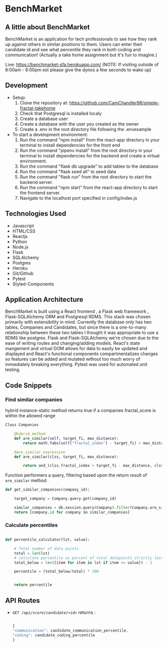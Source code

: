 # BenchMarket

## A little about BenchMarket

BenchMarket is an application for tech professionals to see how they rank up against others in similar positions to them. Users can enter their candidate id and see what percentile they rank in both coding and communication! (Actually a take home assignment but it's fun to imagine.)

Live: https://benchmarket-sfa.herokuapp.com/ (NOTE: If visiting outside of 8:00am - 6:00pm est please give the dynos a few seconds to wake up)

## Development

* Setup:
   1. Clone the repository at: https://github.com/CamChandler98/simple-fractal-takehome
   2. Check that Postgresql is installed localy
   3. Create a database user
   4. Create a database with the user you created as the owner
   5. Create a .env in the root directory file following the .envexample
* To start a development environment:
    1. Run the command "npm install" from the react-app directory in your terminal to install dependencies for the front end
    2. Run the command "pipenv install" from the root directory in your terminal to install dependencies for the backend and create a virtual environment.
    3. Run the command "flask db upgrade" to add tables to the database
    4. Run the command "flask seed all" to seed data
    5. Run the command "flask run" from the root directory to start the backend server.
    6. Run the command "npm start" from the react-app directory to start the frontend server.
    7. Navigate to the localhost port specified in config/index.js

 ## Technologies Used
* Javascript
* HTML/CSS
* Reactjs
* Python
* Node.js
* Flask
* SQLAlchemy
* Postgres
* Heroku
* Git/Github
* Pytest
* Styled-Components


## Application Architecture
BenchMarket is built using a React frontend , a Flask web framework , Flask-SQLAlchemy ORM and Postgresql RDMS. This stack was chosen primarily with extensibility in mind. Currently the database only has two tables, Companies and Candidates, but since there is a one-to-many relationship between these two tables I thought it was appropriate to use a RDMS like postgres. Flask and Flask-SQLAlchemy we're chosen due to the ease of writing routes and changing/adding models. React's state mangement and virtual DOM allows for data to easily be updated and displayed and React's functional components compartmentalizes changes so features can be added and mutated without too much worry of immediately breaking everything. Pytest was used for automated unit testing.

## Code Snippets
### Find similar companies
hybrid instance-static method returns true if a companies fractal_score is within the allowed range
```python
Class Companies

    @hybrid_method
    def are_similar(self, target_fi, max_distance):
        return math.fabs(self["fractal_index"] - target_fi) < max_distance

    @are_similar.expression
    def are_similar(clss, target_fi, max_distance):

        return and_(clss.fractal_index > target_fi - max_distance, clss.fractal_index < target_fi +max_distance)

```
Function performers a query, filtering based upon the return result of `are_similar` method

```python
def get_similar_companies(company_id):

    target_company = Company.query.get(company_id)

    similar_companies = db.session.query(Company).filter(Company.are_similar(target_company.fractal_index, 0.15)).all()
    return [company.id for company in similar_companies]
```

### Calculate percentiles
``` python

def percentile_calculator(lst, value):

    # Total number of data points
    total = len(lst)
    # calculate percentile as percent of total datapoints strictly less than or equal to target value subtract by 1 to exclude target
    total_below = len([item for item in lst if item <= value]) - 1

    percentile = (total_below/total) * 100


    return percentile
```
## API Routes
* `GET /api/score/candidate/<id>`
   returns :
   ```js

   {
   "communication": candidate_communication_percentile,
   "coding": candidate_coding_percentile
   }

   ```
